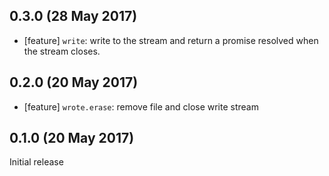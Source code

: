 ## 0.3.0 (28 May 2017)

* [feature] `write`: write to the stream and return a promise resolved when the stream closes.

## 0.2.0 (20 May 2017)

* [feature] `wrote.erase`: remove file and close write stream

## 0.1.0 (20 May 2017)

Initial release
